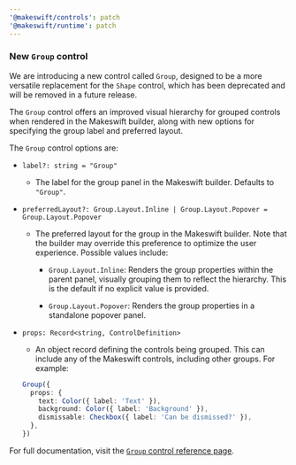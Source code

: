 ```yaml
---
'@makeswift/controls': patch
'@makeswift/runtime': patch
---
```


### New `Group` control

We are introducing a new control called `Group`, designed to be a more versatile replacement for the `Shape` control, which has been deprecated and will be removed in a future release.

The `Group` control offers an improved visual hierarchy for grouped controls when rendered in the Makeswift builder, along with new options for specifying the group label and preferred layout.

The `Group` control options are:

- `label?: string = "Group"`

  - The label for the group panel in the Makeswift builder. Defaults to `"Group"`.

- `preferredLayout?: Group.Layout.Inline | Group.Layout.Popover = Group.Layout.Popover`

  - The preferred layout for the group in the Makeswift builder. Note that the builder may override this preference to optimize the user experience. Possible values include:

    - `Group.Layout.Inline`: Renders the group properties within the parent panel, visually grouping them to reflect the hierarchy. This is the default if no explicit value is provided.

    - `Group.Layout.Popover`: Renders the group properties in a standalone popover panel.

- `props: Record<string, ControlDefinition>`

  - An object record defining the controls being grouped. This can include any of the Makeswift controls, including other groups. For example:

  ```typescript
  Group({
    props: {
      text: Color({ label: 'Text' }),
      background: Color({ label: 'Background' }),
      dismissable: Checkbox({ label: 'Can be dismissed?' }),
    },
  })
  ```

For full documentation, visit the [`Group` control reference page](https://docs.makeswift.com/developer/reference/controls/group).
